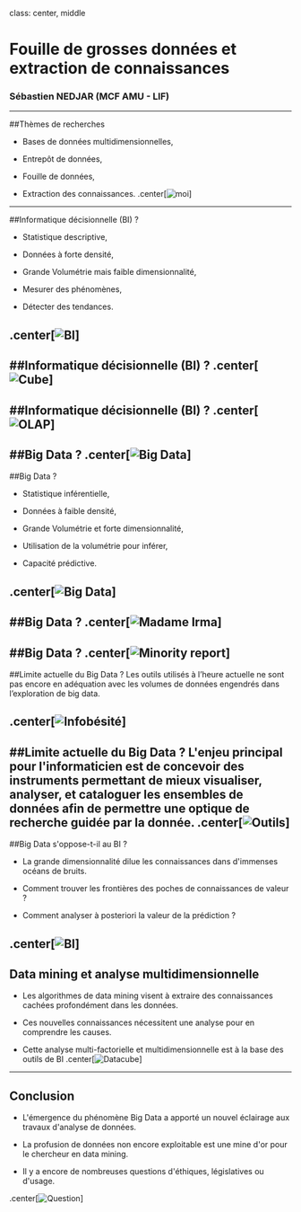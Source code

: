 
class: center, middle

# Fouille de grosses données et extraction de connaissances
### Sébastien NEDJAR (MCF AMU - LIF)
---

##Thèmes de recherches
- Bases de données multidimensionnelles,

- Entrepôt de données,

- Fouille de données,

- Extraction des connaissances.
.center[![moi](moi.png)]
---

##Informatique décisionnelle (BI) ?
- Statistique descriptive,

- Données à forte densité,

- Grande Volumétrie mais faible dimensionnalité, 

- Mesurer des phénomènes, 

- Détecter des tendances.

.center[![BI](bi2.png)]
---

##Informatique décisionnelle (BI) ?
.center[![Cube](cube.gif)]
---

##Informatique décisionnelle (BI) ?
.center[![OLAP](OLAP.gif)]
---

##Big Data ?
.center[![Big Data](bigdata2.jpg)]
---

##Big Data ?
- Statistique inférentielle, 

- Données à faible densité, 

- Grande Volumétrie et forte dimensionnalité,

- Utilisation de la volumétrie pour inférer,

- Capacité prédictive.

.center[![Big Data](bigdata1.jpg)]
---

##Big Data ?
.center[![Madame Irma](madameirma.jpg)]
---

##Big Data ?
.center[![Minority report](minority-report.jpg)]
---

##Limite actuelle du Big Data ?
Les outils utilisés à l’heure actuelle ne sont pas encore en adéquation avec les volumes de données engendrés dans l’exploration de big data. 

.center[![Infobésité](infobesite.jpg)]
---

##Limite actuelle du Big Data ?
L'enjeu principal pour l'informaticien est de concevoir des instruments permettant de mieux visualiser, analyser, et cataloguer les ensembles de données 
afin de permettre une optique de recherche guidée par la donnée.
.center[![Outils](outils.jpg)]
---

##Big Data s'oppose-t-il au BI ?
- La grande dimensionnalité dilue les connaissances dans d'immenses océans de bruits.

- Comment trouver les frontières des poches de connaissances de valeur ?

- Comment analyser à posteriori la valeur de la prédiction ?

.center[![BI](bi.jpg)]
---

## Data mining et analyse multidimensionnelle 
- Les algorithmes de data mining visent à extraire des connaissances cachées profondément dans les données.

- Ces nouvelles connaissances nécessitent une analyse pour en comprendre les causes.

- Cette analyse multi-factorielle et multidimensionnelle est à la base des outils de BI
.center[![Datacube](datacube.jpg)]
---

## Conclusion
- L'émergence du phénomène Big Data a apporté un nouvel éclairage aux travaux d'analyse de données.

- La profusion de données non encore exploitable est une mine d'or pour le chercheur en data mining.

- Il y a encore de nombreuses questions d'éthiques, législatives ou d'usage.

.center[![Question](question.jpg)]
